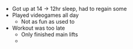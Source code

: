- Got up at 14 -> 12hr sleep, had to regain some
- Played videogames all day
	- Not as fun as used to
- Workout was too late
	- Only finished main lifts
	- 